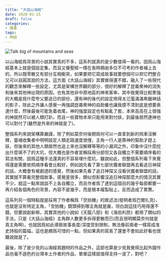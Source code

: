```yaml
---
title: "大話山海經"
date: 2020-01-25
draft: false
categories:
- 讀書
tags:
- 神話
---
```

![Talk big of mountains and seas](/zh/read/talk-big-of-mountains-and-seas.jpg)

以山海經爲背景的小說其實真的不多，這系列就真的是少數值得一看的。因爲山海經基本上就是個設定集，而且又像聖經一樣在長時期由多位不可考的作者補上去的，所以既零散又有部分互相衝突，如果要把它寫成故事就要想個可以把它們整合又可以自圓其說的方法，這方面《大話山海經》其實做得還不錯，融入了一些現代的觀念來解釋一些設定，尤其是架構世界觀的部分，很好的解釋了崑崙衆神的消失和後來其他神出現的原因，也有其他非中原地區的神來客串，其中我覺得比較牽強的大概是爲什麼夸父要追日的部份，還有神的後代的設定用得太氾濫滿滿希臘神話的影子，除此之外讓人感覺一再強調崑崙衆神的自助餐也讓我摸不清到底是想要表達什麼，然後最後可能急着收尾，神的強度設定也有點亂了套，本來高高在上很強的神居然可以被人類打趴，而且一些寶物本來只能用來對付妖，到最後居然連神也可以對付了(雖然是外來的神就是了)。

整個系列來說架構算嚴謹，除了例如莫奈何後期爲何可以一直拿到新的飛車沒解釋，靈魂收集者中明明設定人類走路速度很慢，主角一行人是靠神的幫助才趕上妖，但後來的其他人類居然也追上來也沒解釋等等的小漏洞之外，印象中沒什麼挖出什麼填不了的大坑，但大概也是作者宣稱採用分部但又各自獨立不需要順序看的寫法有關，因爲這種手法還真的不容易埋什麼坑，雖說如此，但整個系列看下來覺得還是需要依照順序看會比較好，例如說先看了第七部伏魔者聯盟再去看追日神探的話，大概會有被劇透的感覺，然後如果先看了追日神探又沒看伏魔者聯盟的話，其實就不算看完整個故事，感覺差很多，類似但影響沒追日神探那麼大的情況其實不少，就這一點來說談不上各自獨立，而且作者爲了達到這個目的幾乎每部都要一再介紹各個角色的背景，內容不是幾乎，而是根本複製貼上，反而造成了累贅。

這系列另一個特點就是採用了作者稱爲「空拍機」的敘述法(發明者爲巴爾扎克)，也就是沒有特定主角，「空拍機」鏡頭掃到哪主角就是誰，坦白說這技巧用得還不錯，但要說創新嘛，其實其他的小說如《天龍八部》和《海伯利昂》都用了類似的手法，只是《大話山海經》主角群人數更多拆得更散而已(而且很明顯莫奈何就是真主角啊)，也就因爲如此導致故事長度/深度受到限制，無法像前兩者一樣寫成准史詩般的篇幅，這也是頗爲可惜的一點，但如果真的寫長了還會不會如此好看也很難說就是了。

最後，除了是少見的山海經爲題材的作品之外，這部也算是少見我覺得比起外國作品也毫不遜色的台灣本土作者的作品，單單這樣就值得支持一波了，對吧？
